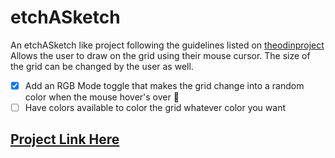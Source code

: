 # etchASketch

An etchASketch like project following the guidelines listed on [theodinproject](https://www.theodinproject.com/lessons/foundations-etch-a-sketch#assignment) <br/>
Allows the user to draw on the grid using their mouse cursor. The size of the grid can be changed by the user as well.

- [x] Add an RGB Mode toggle that makes the grid change into a random color when the mouse hover's over :rainbow:
- [ ] Have colors available to color the grid whatever color you want

## [Project Link Here](https://danielpopovici745.github.io/etchASketch/)

